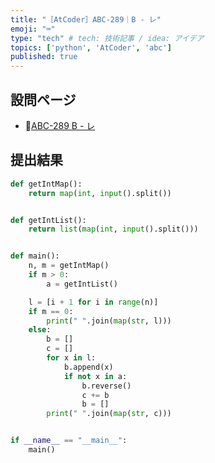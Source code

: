 ```yaml
---
title: "［AtCoder］ABC-289｜B - レ"
emoji: "⌨️"
type: "tech" # tech: 技術記事 / idea: アイデア
topics: ['python', 'AtCoder', 'abc']
published: true
---
```


## 設問ページ

- 🔗[ABC-289 B - レ](https://atcoder.jp/contests/abc289/tasks/abc289_b)

## 提出結果

```python
def getIntMap():
    return map(int, input().split())


def getIntList():
    return list(map(int, input().split()))


def main():
    n, m = getIntMap()
    if m > 0:
        a = getIntList()

    l = [i + 1 for i in range(n)]
    if m == 0:
        print(" ".join(map(str, l)))
    else:
        b = []
        c = []
        for x in l:
            b.append(x)
            if not x in a:
                b.reverse()
                c += b
                b = []
        print(" ".join(map(str, c)))


if __name__ == "__main__":
    main()
```

